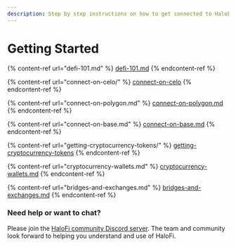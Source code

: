 ```yaml
---
description: Step by step instructions on how to get connected to HaloFi
---
```


# Getting Started

{% content-ref url="defi-101.md" %}
[defi-101.md](defi-101.md)
{% endcontent-ref %}

{% content-ref url="connect-on-celo/" %}
[connect-on-celo](connect-on-celo/)
{% endcontent-ref %}

{% content-ref url="connect-on-polygon.md" %}
[connect-on-polygon.md](connect-on-polygon.md)
{% endcontent-ref %}

{% content-ref url="connect-on-base.md" %}
[connect-on-base.md](connect-on-base.md)
{% endcontent-ref %}

{% content-ref url="getting-cryptocurrency-tokens/" %}
[getting-cryptocurrency-tokens](getting-cryptocurrency-tokens/)
{% endcontent-ref %}

{% content-ref url="cryptocurrency-wallets.md" %}
[cryptocurrency-wallets.md](cryptocurrency-wallets.md)
{% endcontent-ref %}

{% content-ref url="bridges-and-exchanges.md" %}
[bridges-and-exchanges.md](bridges-and-exchanges.md)
{% endcontent-ref %}

### Need help or want to chat?&#x20;

Please join the [HaloFi community Discord server](https://discord.gg/qpWKgxsABJ). The team and community look forward to helping you understand and use of HaloFi.
